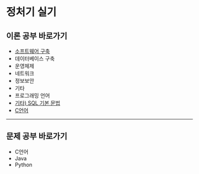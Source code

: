 # 정처기 실기

## 이론 공부 바로가기
- [소프트웨어 구축](https://github.com/rowanna/information-processing-study/blob/main/000_%EC%9D%B4%EB%A1%A0%EA%B3%B5%EB%B6%80/01_%EC%86%8C%ED%94%84%ED%8A%B8%EC%9B%A8%EC%96%B4%EA%B5%AC%EC%B6%95.md)
- 데이터베이스 구축
- 운영체제
- 네트워크
- 정보보안
- 기타
- 프로그래밍 언어
- [기타) SQL 기본 문법](https://github.com/rowanna/information-processing-study/blob/main/999_%ED%94%84%EB%A1%9C%EA%B7%B8%EB%9E%98%EB%B0%8D%EC%96%B8%EC%96%B4_SQL_%EA%B3%B5%EB%B6%80/SQL_%EA%B8%B0%EB%B3%B8%EB%AC%B8%EB%B2%95.md)
- [C언어](https://github.com/rowanna/information-processing-study/blob/main/999_%ED%94%84%EB%A1%9C%EA%B7%B8%EB%9E%98%EB%B0%8D%EC%96%B8%EC%96%B4_SQL_%EA%B3%B5%EB%B6%80/00_C%EC%96%B8%EC%96%B4.md)


---
## 문제 공부 바로가기

- C언어
- Java
- Python
